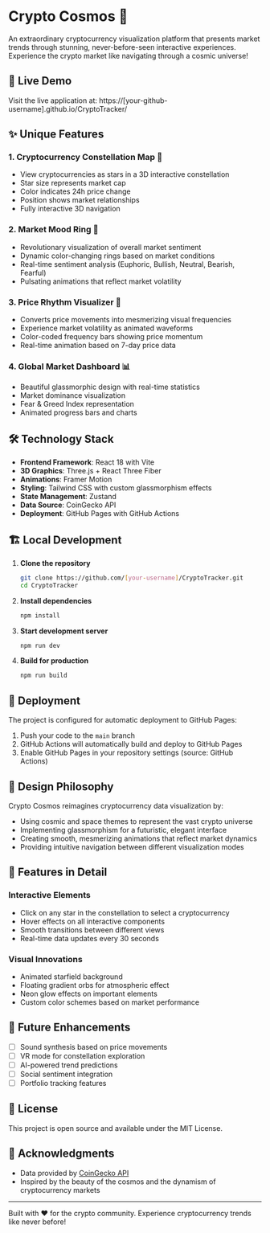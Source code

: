 # Crypto Cosmos 🌌

An extraordinary cryptocurrency visualization platform that presents market trends through stunning, never-before-seen interactive experiences. Experience the crypto market like navigating through a cosmic universe!

## 🚀 Live Demo

Visit the live application at: https://[your-github-username].github.io/CryptoTracker/

## ✨ Unique Features

### 1. **Cryptocurrency Constellation Map** 🌟
- View cryptocurrencies as stars in a 3D interactive constellation
- Star size represents market cap
- Color indicates 24h price change
- Position shows market relationships
- Fully interactive 3D navigation

### 2. **Market Mood Ring** 🌈
- Revolutionary visualization of overall market sentiment
- Dynamic color-changing rings based on market conditions
- Real-time sentiment analysis (Euphoric, Bullish, Neutral, Bearish, Fearful)
- Pulsating animations that reflect market volatility

### 3. **Price Rhythm Visualizer** 🎵
- Converts price movements into mesmerizing visual frequencies
- Experience market volatility as animated waveforms
- Color-coded frequency bars showing price momentum
- Real-time animation based on 7-day price data

### 4. **Global Market Dashboard** 📊
- Beautiful glassmorphic design with real-time statistics
- Market dominance visualization
- Fear & Greed Index representation
- Animated progress bars and charts

## 🛠️ Technology Stack

- **Frontend Framework**: React 18 with Vite
- **3D Graphics**: Three.js + React Three Fiber
- **Animations**: Framer Motion
- **Styling**: Tailwind CSS with custom glassmorphism effects
- **State Management**: Zustand
- **Data Source**: CoinGecko API
- **Deployment**: GitHub Pages with GitHub Actions

## 🏗️ Local Development

1. **Clone the repository**
   ```bash
   git clone https://github.com/[your-username]/CryptoTracker.git
   cd CryptoTracker
   ```

2. **Install dependencies**
   ```bash
   npm install
   ```

3. **Start development server**
   ```bash
   npm run dev
   ```

4. **Build for production**
   ```bash
   npm run build
   ```

## 🚀 Deployment

The project is configured for automatic deployment to GitHub Pages:

1. Push your code to the `main` branch
2. GitHub Actions will automatically build and deploy to GitHub Pages
3. Enable GitHub Pages in your repository settings (source: GitHub Actions)

## 🎨 Design Philosophy

Crypto Cosmos reimagines cryptocurrency data visualization by:
- Using cosmic and space themes to represent the vast crypto universe
- Implementing glassmorphism for a futuristic, elegant interface
- Creating smooth, mesmerizing animations that reflect market dynamics
- Providing intuitive navigation between different visualization modes

## 📱 Features in Detail

### Interactive Elements
- Click on any star in the constellation to select a cryptocurrency
- Hover effects on all interactive components
- Smooth transitions between different views
- Real-time data updates every 30 seconds

### Visual Innovations
- Animated starfield background
- Floating gradient orbs for atmospheric effect
- Neon glow effects on important elements
- Custom color schemes based on market performance

## 🔮 Future Enhancements

- [ ] Sound synthesis based on price movements
- [ ] VR mode for constellation exploration
- [ ] AI-powered trend predictions
- [ ] Social sentiment integration
- [ ] Portfolio tracking features

## 📄 License

This project is open source and available under the MIT License.

## 🙏 Acknowledgments

- Data provided by [CoinGecko API](https://www.coingecko.com/)
- Inspired by the beauty of the cosmos and the dynamism of cryptocurrency markets

---

Built with ❤️ for the crypto community. Experience cryptocurrency trends like never before! 